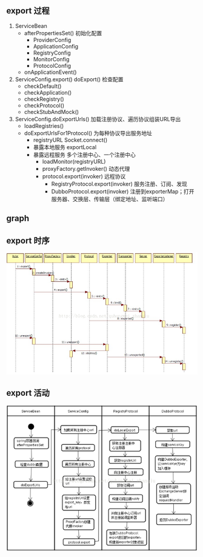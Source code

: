 ## export 过程
1. ServiceBean
    * afterPropertiesSet() 初始化配置
        - ProviderConfig
        - ApplicationConfig
        - RegistryConfig
        - MonitorConfig
        - ProtocolConfig
    * onApplicationEvent()
2. ServiceConfig.export() doExport() 检查配置
    * checkDefault() 
    * checkApplication() 
    * checkRegistry() 
    * checkProtocol() 
    * checkStubAndMock()
3. ServiceConfig.doExportUrls() 加载注册协议、遍历协议组装URL导出
    * loadRegistries()
    * doExportUrlsFor1Protocol() 为每种协议导出服务地址
        - registryURL Socket.connect()
        - 暴露本地服务 exportLocal
        - 暴露远程服务 多个注册中心、一个注册中心
            + loadMonitor(registryURL)
            + proxyFactory.getInvoker() 动态代理
            + protocol.export(invoker)  远程协议
                * RegistryProtocol.export(invoker) 服务注册、订阅、发现
                * DubboProtocol.export(invoker) 注册到exporterMap；打开服务器、交换层、传输层（绑定地址、监听端口）

## graph

<!--  
```mermaid
graph LR
    subgraph config
        %% 1. 服务配置
       config["配置检查"] -.-> url["装配URL"]
    end

    subgraph export
        url  -.-> invoker{"创建invoker"}
        %% 2. injvm, remote
        invoker -.-> injvm["本地导出"]
        invoker -.-> remote{"远程导出"}
    end

    subgraph registry
        injvm -.-> registry{"服务注册"}
        remote -.-> registry
        registry -.-> registryCreate["节点创建"]
        registry -.-> noteCreate["服务订阅"]
    end

    subgraph subscribe
        invoker -.-> services["代理类"]
    end
```
-->
 
## export 时序
![export](../../img/dubbo-service-export-sequence.png)

## export 活动
![export](../../img/dubbo-service-export-activity.png)